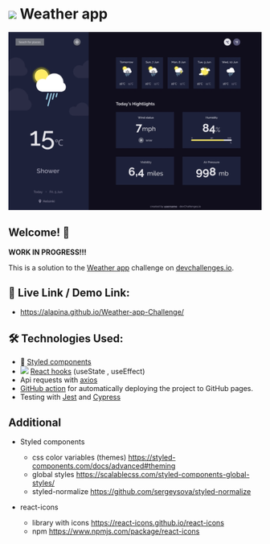 # <img src="https://emojis.slackmojis.com/emojis/images/1614289491/15051/meow_squee.png?1614289491" width="30"/> Weather app

![Design preview for the Weather app coding challenge](/src/images/preview.jpg)

<!-- <img src="./src/images/preview.jpg" width="70%"/> -->

## Welcome! 👋

**WORK IN PROGRESS!!!**

This is a solution to the [Weather app](https://devchallenges.io/challenges/mM1UIenRhK808W8qmLWv) challenge on [devchallenges.io](https://devchallenges.io).

## 🔗 Live Link / Demo Link:

- https://alapina.github.io/Weather-app-Challenge/

## 🛠 Technologies Used:

- 💅 [Styled components](https://styled-components.com/)
- <img src="https://emojis.slackmojis.com/emojis/images/1473950148/1161/react.png?1473950148" width="15"/> [React hooks](https://reactjs.org/docs/hooks-intro.html) (useState , useEffect)
- Api requests with [axios](https://github.com/axios/axios)
- [GitHub action](https://github.com/JamesIves/github-pages-deploy-action) for automatically deploying the project to GitHub pages.
- Testing with [Jest](https://jestjs.io/) and [Cypress](https://www.cypress.io/)

## Additional

- Styled components

  - css color variables (themes) https://styled-components.com/docs/advanced#theming
  - global styles https://scalablecss.com/styled-components-global-styles/
  - styled-normalize https://github.com/sergeysova/styled-normalize

- react-icons
  - library with icons https://react-icons.github.io/react-icons
  - npm https://www.npmjs.com/package/react-icons
